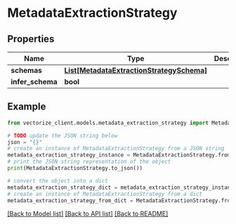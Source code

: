 # MetadataExtractionStrategy


## Properties

Name | Type | Description | Notes
------------ | ------------- | ------------- | -------------
**schemas** | [**List[MetadataExtractionStrategySchema]**](MetadataExtractionStrategySchema.md) |  | [optional] 
**infer_schema** | **bool** |  | [optional] 

## Example

```python
from vectorize_client.models.metadata_extraction_strategy import MetadataExtractionStrategy

# TODO update the JSON string below
json = "{}"
# create an instance of MetadataExtractionStrategy from a JSON string
metadata_extraction_strategy_instance = MetadataExtractionStrategy.from_json(json)
# print the JSON string representation of the object
print(MetadataExtractionStrategy.to_json())

# convert the object into a dict
metadata_extraction_strategy_dict = metadata_extraction_strategy_instance.to_dict()
# create an instance of MetadataExtractionStrategy from a dict
metadata_extraction_strategy_from_dict = MetadataExtractionStrategy.from_dict(metadata_extraction_strategy_dict)
```
[[Back to Model list]](../README.md#documentation-for-models) [[Back to API list]](../README.md#documentation-for-api-endpoints) [[Back to README]](../README.md)



